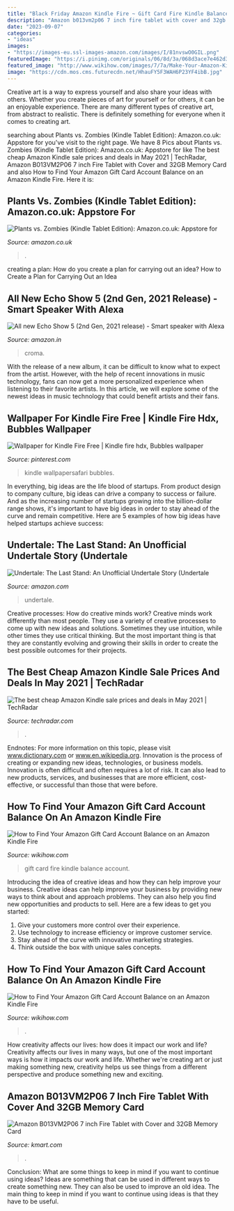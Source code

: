 ```yaml
---
title: "Black Friday Amazon Kindle Fire ~ Gift Card Fire Kindle Balance Account"
description: "Amazon b013vm2p06 7 inch fire tablet with cover and 32gb memory card"
date: "2023-09-07"
categories:
- "ideas"
images:
- "https://images-eu.ssl-images-amazon.com/images/I/81nvswO0GIL.png"
featuredImage: "https://i.pinimg.com/originals/06/8d/3a/068d3ace7e462d3caf82f31f8ad66b47.jpg"
featured_image: "http://www.wikihow.com/images/7/7a/Make-Your-Amazon-Kindle-Fire-Update-Your-Apps-Automatically-when-an-Update-Is-Available-Step-4.png"
image: "https://cdn.mos.cms.futurecdn.net/HhauFY5F3WAH6P23YF4ibB.jpg"
---
```



Creative art is a way to express yourself and also share your ideas with others. Whether you create pieces of art for yourself or for others, it can be an enjoyable experience. There are many different types of creative art, from abstract to realistic. There is definitely something for everyone when it comes to creating art.

	

		
searching about Plants vs. Zombies (Kindle Tablet Edition): Amazon.co.uk: Appstore for you've visit to the right page. We have 8 Pics about Plants vs. Zombies (Kindle Tablet Edition): Amazon.co.uk: Appstore for like The best cheap Amazon Kindle sale prices and deals in May 2021 | TechRadar, Amazon B013VM2P06 7 inch Fire Tablet with Cover and 32GB Memory Card and also How to Find Your Amazon Gift Card Account Balance on an Amazon Kindle Fire. Here it is:
		
    
## Plants Vs. Zombies (Kindle Tablet Edition): Amazon.co.uk: Appstore For

<img loading=lazy src="https://images-eu.ssl-images-amazon.com/images/I/81nvswO0GIL.png" onerror="this.onerror=null;this.src='https://tse2.mm.bing.net/th?id=OIP.SciAIC_cPQ0o3tP1cyEusgHaDn&amp;pid=15.1';" alt="Plants vs. Zombies (Kindle Tablet Edition): Amazon.co.uk: Appstore for">

_Source: amazon.co.uk_

>. 

	

creating a plan: How do you create a plan for carrying out an idea?
How to Create a Plan for Carrying Out an Idea

    
## All New Echo Show 5 (2nd Gen, 2021 Release) - Smart Speaker With Alexa

<img loading=lazy src="https://images-na.ssl-images-amazon.com/images/I/61G7qfg1JaS._SL1000_.jpg" onerror="this.onerror=null;this.src='https://tse2.mm.bing.net/th?id=OIP.3x0SKFzSoJ0LMYGu-NO1BwHaHa&amp;pid=15.1';" alt="All new Echo Show 5 (2nd Gen, 2021 release) - Smart speaker with Alexa">

_Source: amazon.in_

>croma. 

	

With the release of a new album, it can be difficult to know what to expect from the artist. However, with the help of recent innovations in music technology, fans can now get a more personalized experience when listening to their favorite artists. In this article, we will explore some of the newest ideas in music technology that could benefit artists and their fans.

    
## Wallpaper For Kindle Fire Free | Kindle Fire Hdx, Bubbles Wallpaper

<img loading=lazy src="https://i.pinimg.com/originals/06/8d/3a/068d3ace7e462d3caf82f31f8ad66b47.jpg" onerror="this.onerror=null;this.src='https://tse4.mm.bing.net/th?id=OIP.JrgQsTEGBEMKWzYzohRpDwHaEo&amp;pid=15.1';" alt="Wallpaper for Kindle Fire Free | Kindle fire hdx, Bubbles wallpaper">

_Source: pinterest.com_

>kindle wallpapersafari bubbles. 

	

In everything, big ideas are the life blood of startups. From product design to company culture, big ideas can drive a company to success or failure. And as the increasing number of startups growing into the billion-dollar range shows, it's important to have big ideas in order to stay ahead of the curve and remain competitive. Here are 5 examples of how big ideas have helped startups achieve success: 
    
## Undertale: The Last Stand: An Unofficial Undertale Story (Undertale

<img loading=lazy src="https://images-na.ssl-images-amazon.com/images/I/61ObsIMv0-L._SY346_.jpg" onerror="this.onerror=null;this.src='https://tse3.mm.bing.net/th?id=OIP.GkRMwooQ1Y28d1mz5s3gdwAAAA&amp;pid=15.1';" alt="Undertale: The Last Stand: An Unofficial Undertale Story (Undertale">

_Source: amazon.com_

>undertale. 

	

Creative processes: How do creative minds work?
Creative minds work differently than most people. They use a variety of creative processes to come up with new ideas and solutions. Sometimes they use intuition, while other times they use critical thinking. But the most important thing is that they are constantly evolving and growing their skills in order to create the best possible outcomes for their projects.

    
## The Best Cheap Amazon Kindle Sale Prices And Deals In May 2021 | TechRadar

<img loading=lazy src="https://cdn.mos.cms.futurecdn.net/HhauFY5F3WAH6P23YF4ibB.jpg" onerror="this.onerror=null;this.src='https://tse2.mm.bing.net/th?id=OIP._iomCYfSnlEdBbj7sm2B-wHaEK&amp;pid=15.1';" alt="The best cheap Amazon Kindle sale prices and deals in May 2021 | TechRadar">

_Source: techradar.com_

>. 

	

Endnotes: For more information on this topic, please visit www.dictionary.com or www.en.wikipedia.org.
Innovation is the process of creating or expanding new ideas, technologies, or business models. Innovation is often difficult and often requires a lot of risk. It can also lead to new products, services, and businesses that are more efficient, cost-effective, or successful than those that were before.

    
## How To Find Your Amazon Gift Card Account Balance On An Amazon Kindle Fire

<img loading=lazy src="http://www.wikihow.com/images/d/d0/Find-Your-Amazon-Gift-Card-Account-Balance-on-an-Amazon-Kindle-Fire-Step-5.png" onerror="this.onerror=null;this.src='https://tse3.mm.bing.net/th?id=OIP.8LK5WBLYqkGw8ZwzDo2Z1AHaFp&amp;pid=15.1';" alt="How to Find Your Amazon Gift Card Account Balance on an Amazon Kindle Fire">

_Source: wikihow.com_

>gift card fire kindle balance account. 

	

Introducing the idea of creative ideas and how they can help improve your business.
Creative ideas can help improve your business by providing new ways to think about and approach problems. They can also help you find new opportunities and products to sell. Here are a few ideas to get you started: 
1. Give your customers more control over their experience.
2. Use technology to increase efficiency or improve customer service.
3. Stay ahead of the curve with innovative marketing strategies.
4. Think outside the box with unique sales concepts.

    
## How To Find Your Amazon Gift Card Account Balance On An Amazon Kindle Fire

<img loading=lazy src="http://www.wikihow.com/images/7/7a/Make-Your-Amazon-Kindle-Fire-Update-Your-Apps-Automatically-when-an-Update-Is-Available-Step-4.png" onerror="this.onerror=null;this.src='https://tse1.mm.bing.net/th?id=OIP.Nrk7Jmv4c-aonnETV3HyjAHaLS&amp;pid=15.1';" alt="How to Find Your Amazon Gift Card Account Balance on an Amazon Kindle Fire">

_Source: wikihow.com_

>. 

	

How creativity affects our lives: how does it impact our work and life?
Creativity affects our lives in many ways, but one of the most important ways is how it impacts our work and life. Whether we're creating art or just making something new, creativity helps us see things from a different perspective and produce something new and exciting.

    
## Amazon B013VM2P06 7 Inch Fire Tablet With Cover And 32GB Memory Card

<img loading=lazy src="https://c.shld.net/rpx/i/s/i/spin/10105287/prod_1778840812??hei=64&amp;wid=64&amp;qlt=50" onerror="this.onerror=null;this.src='https://tse4.mm.bing.net/th?id=OIP.Lmxejmy1Ctc_ZHb4QJetBQHaHa&amp;pid=15.1';" alt="Amazon B013VM2P06 7 inch Fire Tablet with Cover and 32GB Memory Card">

_Source: kmart.com_

>. 

	

Conclusion: What are some things to keep in mind if you want to continue using ideas?
Ideas are something that can be used in different ways to create something new. They can also be used to improve an old idea. The main thing to keep in mind if you want to continue using ideas is that they have to be useful.

